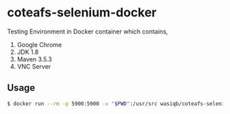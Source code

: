 # coteafs-selenium-docker
Testing Environment in Docker container which contains,
1. Google Chrome
1. JDK 1.8
1. Maven 3.5.3
1. VNC Server

## Usage
```bash
$ docker run --rm -p 5900:5900 -v "$PWD":/usr/src wasiqb/coteafs-selenium
```
